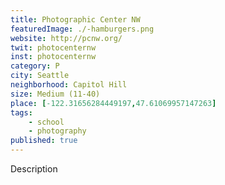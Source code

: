 ```yaml
---
title: Photographic Center NW
featuredImage: ./-hamburgers.png
website: http://pcnw.org/
twit: photocenternw
inst: photocenternw
category: P
city: Seattle
neighborhood: Capitol Hill
size: Medium (11-40)
place: [-122.31656284449197,47.61069957147263]
tags:
    - school
    - photography
published: true
---
```


Description
